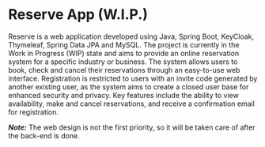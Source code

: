 # Reserve App (W.I.P.)



Reserve is a web application developed using Java, Spring Boot, KeyCloak, Thymeleaf, Spring Data JPA and MySQL.
The project is currently in the Work in Progress (WIP) state and aims to provide an online reservation system for a specific industry or business.
The system allows users to book, check and cancel their reservations through an easy-to-use web interface.
Registration is restricted to users with an invite code generated by another existing user, as the system aims to create a closed user base for enhanced security and privacy.
Key features include the ability to view availability, make and cancel reservations, and receive a confirmation email for registration.

_**_Note:_**_ The web design is not the first priority, so it will be taken care of after the back-end is done.

